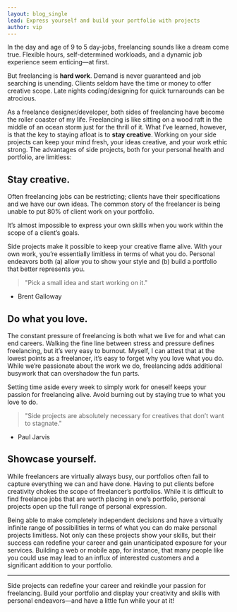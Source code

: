 ```yaml
---
layout: blog_single
lead: Express yourself and build your portfolio with projects
author: vip
---
```


In the day and age of 9 to 5 day-jobs, freelancing sounds like a dream come true. Flexible hours, self-determined workloads, and a dynamic job experience seem enticing—at first.


But freelancing is **hard work**. Demand is never guaranteed and job searching is unending. Clients seldom have the time or money to offer creative scope. Late nights coding/designing for quick turnarounds can be atrocious.

As a freelance designer/developer, both sides of freelancing have become the roller coaster of my life. Freelancing is like sitting on a wood raft in the middle of an ocean storm just for the thrill of it.
What I’ve learned, however, is that the key to staying afloat is to **stay creative**. Working on your side projects can keep your mind fresh, your ideas creative, and your work ethic strong. The advantages of side projects, both for your personal health and portfolio, are limitless:

## Stay creative.

Often freelancing jobs can be restricting; clients have their specifications and we have our own ideas. The common story of the freelancer is being unable to put 80% of client work on your portfolio.

It’s almost impossible to express your own skills when you work within the scope of a client’s goals.

Side projects make it possible to keep your creative flame alive. With your own work, you’re essentially limitless in terms of what you do. Personal endeavors both (a) allow you to show your style and (b) build a portfolio that better represents you.

>"Pick a small idea and start working on it." <br />
- Brent Galloway

## Do what you love.

The constant pressure of freelancing is both what we live for and what can end careers. Walking the fine line between stress and pressure defines freelancing, but it’s very easy to burnout. Myself, I can attest that at the lowest points as a freelancer, it’s easy to forget why you love what you do. While we’re passionate about the work we do, freelancing adds additional busywork that can overshadow the fun parts.

Setting time aside every week to simply work for oneself keeps your passion for freelancing alive. Avoid burning out by staying true to what you love to do.

>"Side projects are absolutely necessary for creatives that don’t want to stagnate."<br />
- Paul Jarvis

## Showcase yourself.

While freelancers are virtually always busy, our portfolios often fail to capture everything we can and have done. Having to put clients before creativity chokes the scope of freelancer’s portfolios. While it is difficult to find freelance jobs that are worth placing in one’s portfolio, personal projects open up the full range of personal expression.

Being able to make completely independent decisions and have a virtually infinite range of possibilities in terms of what you can do make personal projects limitless. Not only can these projects show your skills, but their success can redefine your career and gain unanticipated exposure for your services. Building a web or mobile app, for instance, that many people like you could use may lead to an influx of interested customers and a significant addition to your portfolio.

***

Side projects can redefine your career and rekindle your passion for freelancing. Build your portfolio and display your creativity and skills with personal endeavors—and have a little fun while your at it!
